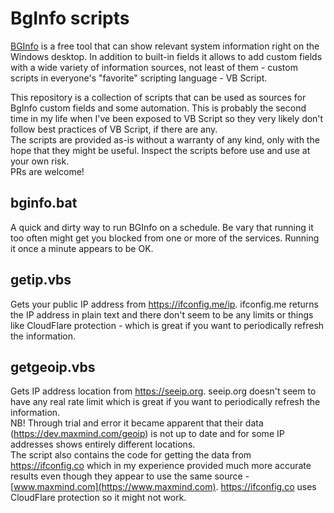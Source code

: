 # BgInfo scripts

[BGInfo](https://learn.microsoft.com/en-us/sysinternals/downloads/bginfo) is a free tool that can show relevant system information right on the Windows desktop. In addition to built-in fields it allows to add custom fields with a wide variety of information sources, not least of them - custom scripts in everyone's "favorite" scripting language - VB Script.  

This repository is a collection of scripts that can be used as sources for BgInfo custom fields and some automation. This is probably the second time in my life when I've been exposed to VB Script so they very likely don't follow best practices of VB Script, if there are any.  
The scripts are provided as-is without a warranty of any kind, only with the hope that they might be useful. Inspect the scripts before use and use at your own risk.  
PRs are welcome!  

## bginfo.bat

A quick and dirty way to run BGInfo on a schedule. Be vary that running it too often might get you blocked from one or more of the services.
Running it once a minute appears to be OK.

## getip.vbs

Gets your public IP address from https://ifconfig.me/ip. ifconfig.me returns the IP address in plain text and there don't seem to be any limits or things like CloudFlare protection - which is great if you want to periodically refresh the information.  

## getgeoip.vbs

Gets IP address location from https://seeip.org. seeip.org doesn't seem to have any real rate limit which is great if you want to periodically refresh the information.  
NB! Through trial and error it became apparent that their data (https://dev.maxmind.com/geoip) is not up to date and for some IP addresses shows entirely different locations.  
The script also contains the code for getting the data from https://ifconfig.co which in my experience provided much more accurate results even though they appear to use the same source - [www.maxmind.com](https://www.maxmind.com). https://ifconfig.co uses CloudFlare protection so it might not work.  